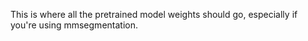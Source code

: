 This is where all the pretrained model weights should go, especially if you're using mmsegmentation.